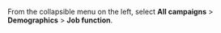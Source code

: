 From the collapsible menu on the left, select **All campaigns** > **Demographics** > **Job function**.


